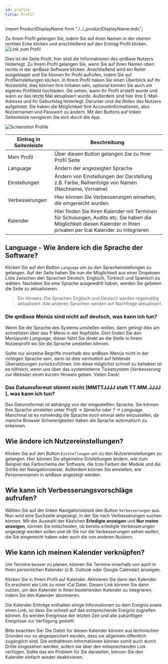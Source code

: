 ```yaml
---
id: profile
title: Profil
---
```


import ProductDisplayName from "./../\_productDisplayName.mdx";

Zu ihrem Profil gelangen Sie, indem Sie auf ihren Namen in der oberen rechten Ecke klicken und anschließend auf den Eintrag Profil klicken.
![Link zum Profil](https://caqadmin.blob.core.windows.net/public-screenshots/manual-screenshots/2022-12-08-LinkToProfile.jpg)

Dies ist die Seite Profil, hier sind die Informationen des qmBase Nutzers hinterlegt.
Zu Ihrem Profil gelangen Sie, wenn Sie auf Ihren Namen oben rechts in der qmBase Software klicken.
Anschließend wird ein Reiter ausgeklappt und Sie können Ihr Profil aufrufen, indem Sie auf Profileinstellungen klicken.
In Ihrem Profil haben Sie einen Überblick auf Ihr Nutzerbild, dies können Ihre Initialen sein, optional können Sie auch ein eigenes Profilbild hochladen.
Sie sehen, wann Ihr Profil erstellt wurde und wann es das letzte Mal aktualisiert wurde.
Außerdem sind hier Ihre E-Mail-Adresse und Ihr Geburtstag hinterlegt.
Darunter sind die Rollen des Nutzers aufgelistet.
Sie haben die Möglichkeit Ihre Accountinformationen, also Nutzernamen und Passwort zu ändern.
Mit den Buttons auf linken Seitenleiste navigieren Sie sich durch die App.

![Screenshot Profile](https://caqadmin.blob.core.windows.net/public-screenshots/All%20Integration%20Specs/Profile/MyProfile.png)

| Eintrag in Seitenleiste | Beschreibung                                                                                                                                                         |
| ----------------------- | -------------------------------------------------------------------------------------------------------------------------------------------------------------------- |
| Mein Profil             | Über diesen Button gelangen Sie zu Ihrer Profil Seite                                                                                                                |
| Language                | Ändern der angezeigten Sprache                                                                                                                                       |
| Einstellungen           | Ändern von Einstellungen der Darstellung z.B. Farbe, Reihenfolge von Namen (Nachname, Vorname)                                                                       |
| Verbesserungen          | Hier können Sie Verbesserungen einsehen, die eingereicht wurden                                                                                                      |
| Kalender                | Hier finden Sie Ihren Kalender mit Terminen für Schulungen, Audits etc. Sie haben die Möglichkeit diesen Kalender in Ihren privaten per Ical Kalender zu integrieren |

## Language - Wie ändere ich die Sprache der Software?

Klicken Sie auf den Button <code>Language</code> um zu den Spracheinstellungen zu gelangen. Auf der Seite haben Sie nun die Möglichkeit aus einer Dropdown Liste zwischen den Sprachen Deutsch, Englisch, Türkisch und Spanisch zu wählen.
Nachdem Sie eine Sprache ausgewählt haben, werden Sie gebeten die Seite zu aktualisieren.

> Ein Hinweis: Die Sprachen Englisch und Deutsch werden regelmäßig aktualisiert. Alle anderen Sprachen werden auf Nachfrage aktualisiert.

### Die qmBase Menüs sind nicht auf deutsch, was kann ich tun?

Wenn Sie die Sprache des Systems umstellen wollen, dann gelingt dies am schnellsten über das **?**-Menü in der Kopfzeile. Dort finden Sie den Menüpunkt _Language_, dieser führt Sie direkt an die Stelle in ihrem Nutzerprofil wo Sie die Sprache umstellen können.

Sollte nur einzelne Begriffe innerhalb des qmBase-Menüs nicht in der richtigen Sprache sein, dann ist dies vermutlich auf fehlende Übersetzungen zurückzuführen. Um diese möglichst schnell zu beheben ist es hilfreich, wenn uns über das systeminterne Ticketsystem (_Verbesserung zur Website_) einen kurzen Hinweis geben. Vielen Dank!

### Das Datumsformat stimmt nicht (MMTTJJJJ statt TT.MM.JJJJ ), was kann ich tun?

Das Datumsformat ist abhängig von der eingestellten Sprache. Sie können Ihre Sprache umstellen unter _Profil -> Sprache_ oder _? -> Language_. Manchmal ist es notwendig die Sprache noch einmal aktiv einzustellen, da manche Browser Schwierigkeiten haben die Sprache automatisch zu erkennen.

## Wie ändere ich Nutzereinstellungen?

Klicken Sie auf den Button <code>Einstellungen</code> um zu den Nutzereinstellungen zu gelangen. Hier können Sie allgemeine Einstellungen ändern, wie zum Beispiel das Farbschema der Software, die Icon Farben der Module und die Größe der Navigationsleiste.
Außerdem können Sie einstellen, wie Personennamen in qmBase angezeigt werden.

## Wie kann ich Verbesserungsvorschläge aufrufen?

Wählen Sie auf der linken Navigationsleiste den Button <code>Verbesserungen</code> aus. Nun wird eine Suchzeile angezeigt, in der Sie nach Verbesserungen suchen können. Mit der Auswahl der Kästchen **Erledigte anzeigen** und **Nur meine anzeigen**, können Sie entscheiden, ob bereits erledigte Verbesserungen angezeigt werden sollen und ob Sie nur die Verbesserungen sehen wollen, die Sie eingereicht haben oder auch die von anderen Nutzern.

## Wie kann ich meinen Kalender verknüpfen?

Um Termine besser zu planen, können Sie Termine innerhalb von <ProductDisplayName/> auch in Ihren persönlichen Kalender (z.B. Outlook oder Google Calendar) anzeigen.

Klicken Sie in Ihrem Profil auf Kalender. Aktivieren Sie dann den Kalender. Es erscheint ein Link zu einer iCal Datei.
Diesen Link können Sie dann nutzen, um den <ProductDisplayName/> Kalender in Ihren bestehenden Kalender zu integrieren, indem Sie den Kalender abonnieren.

Die Kalender Einträge enthalten einige Informationen zu dem Ereignis sowie einen Link, so dass Sie schnell auf das entsprechende Ereignis zugreifen können.
Es werden Ereignisse der letzten Zeit und alle zukünftigen Ereignisse zur Verfügung gestellt.

Bitte beachten Sie: Die Daten für diesen Kalender können aus technischen Gründen nur so abgespeichert werden, dass sie allgemein öffentlich zugänglich sind. Die enthaltenen Informationen können somit auch durch Dritte eingesehen werden, sofern sie über den entsprechenden Link verfügen. Sollte das ein Problem für Sie darstellen, können Sie den Kalender einfach wieder deaktivieren.
